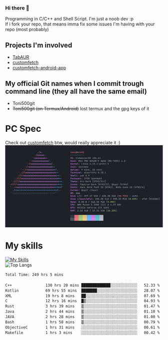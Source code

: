 ### Hi there 👋

Programming in C/C++ and Shell Script. I'm just a noob dev :p\
If i fork your repo, that means imma fix some issues I'm having with your repo (most probably)

## Projects I'm involved
 - [TabAUR](https://github.com/BurntRanch/TabAUR)
 - [customfetch](https://github.com/Toni500github/customfetch)
 - [customfetch-android-app](https://github.com/Toni500github/customfetch-android-app)

## My official Git names when I commit trough command line (they all have the same email)
* Toni500git
* ~~Toni500git (on Termux/Android)~~ lost termux and the gpg keys of it

# PC Spec
Check out [customfetch](https://github.com/Toni500github/customfetch) btw, would really appreciate it :)
![screenshot.png](https://github.com/Toni500github/customfetch/raw/main/screenshot.png)

# My skills
[![My Skills](https://skillicons.dev/icons?i=cpp,bash,androidstudio,arch,linux&theme=light)](https://skillicons.dev)\
![Top Langs](https://github-readme-stats.vercel.app/api/top-langs/?username=Toni500github&layout=compact)

<!--START_SECTION:waka-->

```txt
Total Time: 249 hrs 5 mins

C++               130 hrs 20 mins █████████████░░░░░░░░░░░░   52.33 %
Kotlin            69 hrs 55 mins  ███████░░░░░░░░░░░░░░░░░░   28.07 %
XML               19 hrs 8 mins   ██░░░░░░░░░░░░░░░░░░░░░░░   07.69 %
C                 12 hrs 16 mins  █▒░░░░░░░░░░░░░░░░░░░░░░░   04.93 %
Rust              3 hrs 39 mins   ▒░░░░░░░░░░░░░░░░░░░░░░░░   01.47 %
Java              2 hrs 44 mins   ▒░░░░░░░░░░░░░░░░░░░░░░░░   01.10 %
JAVA              2 hrs 28 mins   ▒░░░░░░░░░░░░░░░░░░░░░░░░   01.00 %
Bash              1 hrs 58 mins   ▒░░░░░░░░░░░░░░░░░░░░░░░░   00.79 %
ObjectiveC        1 hrs 31 mins   ░░░░░░░░░░░░░░░░░░░░░░░░░   00.61 %
Makefile          1 hrs 3 mins    ░░░░░░░░░░░░░░░░░░░░░░░░░   00.42 %
```

<!--END_SECTION:waka-->
